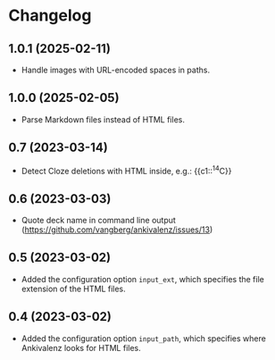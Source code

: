 # Changelog

## 1.0.1 (2025-02-11)

- Handle images with URL-encoded spaces in paths.

## 1.0.0 (2025-02-05)

- Parse Markdown files instead of HTML files.

## 0.7 (2023-03-14)

- Detect Cloze deletions with HTML inside, e.g.: {{c1::<sup>14</sup>C}}

## 0.6 (2023-03-03)

- Quote deck name in command line output (https://github.com/vangberg/ankivalenz/issues/13)

## 0.5 (2023-03-02)

- Added the configuration option `input_ext`, which specifies the file
  extension of the HTML files.

## 0.4 (2023-03-02)

- Added the configuration option `input_path`, which specifies where
  Ankivalenz looks for HTML files.

